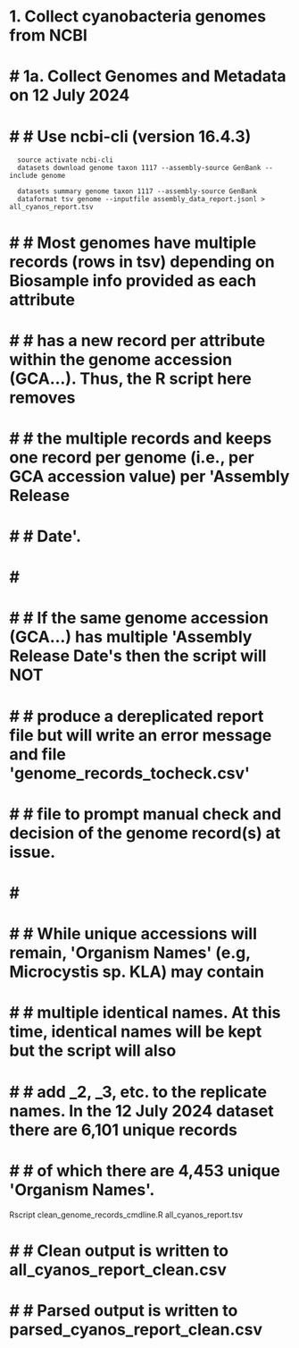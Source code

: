 # 1. Collect cyanobacteria genomes from NCBI

# # 1a. Collect Genomes and Metadata on 12 July 2024
# # # Use ncbi-cli (version 16.4.3)
      source activate ncbi-cli
      datasets download genome taxon 1117 --assembly-source GenBank --include genome

      datasets summary genome taxon 1117 --assembly-source GenBank
      dataformat tsv genome --inputfile assembly_data_report.jsonl > all_cyanos_report.tsv

# # # Most genomes have multiple records (rows in tsv) depending on Biosample info provided as each attribute
# # # has a new record per attribute within the genome accession (GCA...). Thus, the R script here removes
# # # the multiple records and keeps one record per genome (i.e., per GCA accession value) per 'Assembly Release
# # # Date'.
# # #
# # # If the same genome accession (GCA...) has multiple 'Assembly Release Date's then the script will NOT
# # # produce a dereplicated report file but will write an error message and file 'genome_records_tocheck.csv'
# # # file to prompt manual check and decision of the genome record(s) at issue.
# # #
# # # While unique accessions will remain, 'Organism Names' (e.g, Microcystis sp. KLA) may contain
# # # multiple identical names. At this time, identical names will be kept but the script will also
# # # add _2, _3, etc. to the replicate names. In the 12 July 2024 dataset there are 6,101 unique records
# # # of which there are 4,453 unique 'Organism Names'.

Rscript clean_genome_records_cmdline.R all_cyanos_report.tsv

# # # Clean output is written to all_cyanos_report_clean.csv
# # # Parsed output is written to parsed_cyanos_report_clean.csv
